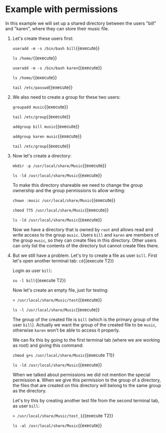 # Example with permissions

In this example we will set up a shared directory between the users
"bill" and "karen", where they can store their music file.

1. Let's create these users first:

   `useradd -m -s /bin/bash bill`{{execute}}
   
   `ls /home/`{{execute}}

   `useradd -m -s /bin/bash karen`{{execute}}
   
   `ls /home/`{{execute}}
   
   `tail /etc/passwd`{{execute}}

2. We also need to create a group for these two users:

   `groupadd music`{{execute}}

   `tail /etc/group`{{execute}}

   `addgroup bill music`{{execute}}

   `addgroup karen music`{{execute}}

   `tail /etc/group`{{execute}}

3. Now let's create a directory:

   `mkdir -p /usr/local/share/Music`{{execute}}

   `ls -ld /usr/local/share/Music`{{execute}}

   To make this directory shareable we need to change the group
   ownership and the group permissions to allow writing:

   `chown :music /usr/local/share/Music`{{execute}}

   `chmod 775 /usr/local/share/Music`{{execute}}

   `ls -ld /usr/local/share/Music`{{execute}}

   Now we have a directory that is owned by `root` and allows read and
   write access to the group `music`. Users `bill` and `karen` are
   members of the group `music`, so they can create files in this
   directory.  Other users can only list the contents of the directory
   but cannot create files there.

4. But we still have a problem. Let's try to create a file as user
   `bill`. First let's open another terminal tab: `cd`{{execute T2}}
   
   Login as user `bill`:
   
   `su -l bill`{{execute T2}}
   
   Now let's create an empty file, just for testing:
   
   `> /usr/local/share/Music/test`{{execute}}
   
   `ls -l /usr/local/share/Music`{{execute}}

   The group of the created file is `bill` (which is the primary group
   of the user `bill`). Actually we want the group of the created file
   to be `music`, otherwise `karen` won't be able to access it
   properly.
   
   We can fix this by going to the first terminal tab (where we are
   working as root) and giving this command:
   
   `chmod g+s /usr/local/share/Music`{{execute T1}}
   
   `ls -ld /usr/local/share/Music`{{execute}}
   
   When we talked about permissions we did not mention the special
   permission **s**. When we give this permission to the group of a
   directory, the files that are created on this directory will belong
   to the same group as the directory.
   
   Let's try this by creating another test file from the second
   terminal tab, as user `bill`:

   `> /usr/local/share/Music/test_1`{{execute T2}}
   
   `ls -al /usr/local/share/Music`{{execute}}

